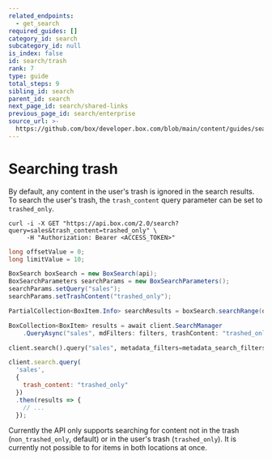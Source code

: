 ```yaml
---
related_endpoints:
  - get_search
required_guides: []
category_id: search
subcategory_id: null
is_index: false
id: search/trash
rank: 7
type: guide
total_steps: 9
sibling_id: search
parent_id: search
next_page_id: search/shared-links
previous_page_id: search/enterprise
source_url: >-
  https://github.com/box/developer.box.com/blob/main/content/guides/search/7-trash.md
---
```

# Searching trash

By default, any content in the user's trash is ignored in the search results.
To search the user's trash, the `trash_content` query parameter can be set to
`trashed_only`.

<!-- markdownlint-disable line-length -->

<Tabs>

<Tab title='cURL'>

```curl
curl -i -X GET "https://api.box.com/2.0/search?query=sales&trash_content=trashed_only" \
     -H "Authorization: Bearer <ACCESS_TOKEN>"
```

</Tab>

<Tab title='Java'>

```java
long offsetValue = 0;
long limitValue = 10;

BoxSearch boxSearch = new BoxSearch(api);
BoxSearchParameters searchParams = new BoxSearchParameters();
searchParams.setQuery("sales");
searchParams.setTrashContent("trashed_only");

PartialCollection<BoxItem.Info> searchResults = boxSearch.searchRange(offsetValue, limitValue, searchParams);
```

</Tab>

<Tab title='.NET'>

```csharp
BoxCollection<BoxItem> results = await client.SearchManager
    .QueryAsync("sales", mdFilters: filters, trashContent: "trashed_only");
```

</Tab>

<Tab title='Python'>

```py
client.search().query("sales", metadata_filters=metadata_search_filters, trash_content="trashed_only")
```

</Tab>

<Tab title='Node'>

```js
client.search.query(
  'sales',
  {
    trash_content: "trashed_only"
  })
  .then(results => {
    // ...
  });
```

</Tab>

</Tabs>

<!-- markdownlint-enable line-length -->

<Message info>

Currently the API only supports searching for content not in the trash
(`non_trashed_only`, default) or in the user's trash (`trashed_only`). It is
currently not possible to for items in both locations at once.

</Message >